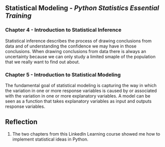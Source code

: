 <h2> Statistical Modeling - <i>Python Statistics Essential Training </i> </h2>
<h3> Chapter 4 - Introduction to Statistical Inference </h3>
Statistical inference describes the process of drawing conclusions from data and of understanding the confidence we may have in those conclusions. When drawing conclusions from data there is always an uncertainty because we can only study a limited smaple of the population that we really want to find out about. 

<h3> Chapter 5 - Introduction to Statistical Modeling </h3>
The fundamental goal of statistical modeling is capturing the way in which the variation in one or more response variables is caused by or associated with the variation in one or more explanatory variables. A model can be seen as a function that takes explanatory variables as input and outputs response variables. 

<h2> Reflection </h2>
<ol>
  <li> The two chapters from this LinkedIn Learning course showed me how to implement statistical ideas in Python.</li>
</ol>

